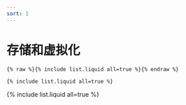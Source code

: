 ```yaml
---
sort: 1
---
```


# 存储和虚拟化

```
{% raw %}{% include list.liquid all=true %}{% endraw %}

{% include list.liquid all=true %}
```

{% include list.liquid all=true %}
